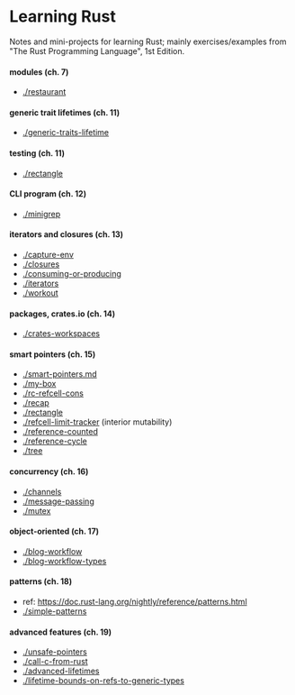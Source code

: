 # Learning Rust

Notes and mini-projects for learning Rust; mainly exercises/examples from "The Rust Programming Language", 1st Edition.

#### modules (ch. 7)
- [./restaurant](./restaurant)

#### generic trait lifetimes (ch. 11)
- [./generic-traits-lifetime](./generic-traits-lifetimes)

#### testing (ch. 11)
- [./rectangle](./rectangle)

#### CLI program (ch. 12)
- [./minigrep](./minigrep)

#### iterators and closures (ch. 13)
- [./capture-env](./capture-env)
- [./closures](./closures)
- [./consuming-or-producing](./consuming-or-producing)
- [./iterators](./iterators)
- [./workout](./workout)

#### packages, crates.io (ch. 14)
- [./crates-workspaces](./crates-workspaces.md)

#### smart pointers (ch. 15)
- [./smart-pointers.md](./smart-pointers.md)
- [./my-box](./my-box)
- [./rc-refcell-cons](./rc-refcell-cons)
- [./recap](./recap)
- [./rectangle](./rectangle)
- [./refcell-limit-tracker](./refcell-limit-tracker) (interior mutability)
- [./reference-counted](./reference-counted)
- [./reference-cycle](./reference-cycle)
- [./tree](./tree)

#### concurrency (ch. 16)
- [./channels](./channels)
- [./message-passing](./message-passing)
- [./mutex](./mutex)

#### object-oriented (ch. 17)
- [./blog-workflow](./blog-workflow)
- [./blog-workflow-types](./blog-workflow-types)

#### patterns (ch. 18)
- ref: https://doc.rust-lang.org/nightly/reference/patterns.html
- [./simple-patterns](./simple-patterns/src/main.rs)

#### advanced features (ch. 19)
- [./unsafe-pointers](./unsafe-pointers/src/main.rs)
- [./call-c-from-rust](./call-c-from-rust/src/main.rs)
- [./advanced-lifetimes](./advanced-lifetimes/src/main.rs)
- [./lifetime-bounds-on-refs-to-generic-types](./lifetime-bounds-on-refs-to-generic-types/src/main.rs)